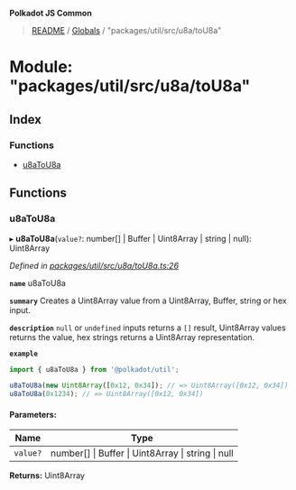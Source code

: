 **Polkadot JS Common**

> [README](../README.md) / [Globals](../globals.md) / "packages/util/src/u8a/toU8a"

# Module: "packages/util/src/u8a/toU8a"

## Index

### Functions

* [u8aToU8a](_packages_util_src_u8a_tou8a_.md#u8atou8a)

## Functions

### u8aToU8a

▸ **u8aToU8a**(`value?`: number[] \| Buffer \| Uint8Array \| string \| null): Uint8Array

*Defined in [packages/util/src/u8a/toU8a.ts:26](https://github.com/polkadot-js/common/blob/dd1220ac/packages/util/src/u8a/toU8a.ts#L26)*

**`name`** u8aToU8a

**`summary`** Creates a Uint8Array value from a Uint8Array, Buffer, string or hex input.

**`description`** 
`null` or `undefined` inputs returns a `[]` result, Uint8Array values returns the value, hex strings returns a Uint8Array representation.

**`example`** 
<BR>

```javascript
import { u8aToU8a } from '@polkadot/util';

u8aToU8a(new Uint8Array([0x12, 0x34]); // => Uint8Array([0x12, 0x34])
u8aToU8a(0x1234); // => Uint8Array([0x12, 0x34])
```

#### Parameters:

Name | Type |
------ | ------ |
`value?` | number[] \| Buffer \| Uint8Array \| string \| null |

**Returns:** Uint8Array
